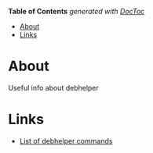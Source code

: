 <!-- START doctoc generated TOC please keep comment here to allow auto update -->
<!-- DON'T EDIT THIS SECTION, INSTEAD RE-RUN doctoc TO UPDATE -->
**Table of Contents**  *generated with [DocToc](https://github.com/thlorenz/doctoc)*

- [About](#about)
- [Links](#links)

<!-- END doctoc generated TOC please keep comment here to allow auto update -->

# About
Useful info about debhelper

# Links

* [List of debhelper commands](http://manpages.ubuntu.com/manpages/wily/man7/debhelper.7.html)
